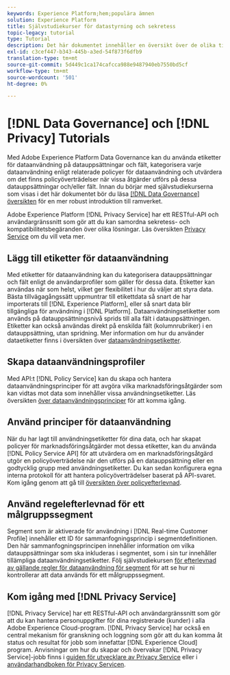 ```yaml
---
keywords: Experience Platform;hem;populära ämnen
solution: Experience Platform
title: Självstudiekurser för datastyrning och sekretess
topic-legacy: tutorial
type: Tutorial
description: Det här dokumentet innehåller en översikt över de olika tillgängliga självstudiekurserna för Adobe Experience Platform Data Governance och Adobe Experience Platform Privacy Service.
exl-id: c3cef447-b343-445b-a3ed-54f873f6dfb9
translation-type: tm+mt
source-git-commit: 5d449c1ca174cafcca988e9487940eb7550bd5cf
workflow-type: tm+mt
source-wordcount: '501'
ht-degree: 0%

---
```


# [!DNL Data Governance] och  [!DNL Privacy] Tutorials

Med Adobe Experience Platform Data Governance kan du använda etiketter för dataanvändning på datauppsättningar och fält, kategorisera varje dataanvändning enligt relaterade policyer för dataanvändning och utvärdera om det finns policyöverträdelser när vissa åtgärder utförs på dessa datauppsättningar och/eller fält. Innan du börjar med självstudiekurserna som visas i det här dokumentet bör du läsa [[!DNL Data Governance] översikten](../data-governance/home.md) för en mer robust introduktion till ramverket.

Adobe Experience Platform [!DNL Privacy Service] har ett RESTful-API och användargränssnitt som gör att du kan samordna sekretess- och kompatibilitetsbegäranden över olika lösningar. Läs översikten [Privacy Service](../privacy-service/home.md) om du vill veta mer.

## Lägg till etiketter för dataanvändning

Med etiketter för dataanvändning kan du kategorisera datauppsättningar och fält enligt de användarprofiler som gäller för dessa data. Etiketter kan användas när som helst, vilket ger flexibilitet i hur du väljer att styra data. Bästa tillvägagångssätt uppmuntrar till etikettdata så snart de har importerats till [!DNL Experience Platform], eller så snart data blir tillgängliga för användning i [!DNL Platform]. Dataanvändningsetiketter som används på datauppsättningsnivå sprids till alla fält i datauppsättningen. Etiketter kan också användas direkt på enskilda fält (kolumnrubriker) i en datauppsättning, utan spridning. Mer information om hur du använder dataetiketter finns i översikten över [dataanvändningsetiketter](../data-governance/labels/overview.md).

## Skapa dataanvändningsprofiler

Med API:t [!DNL Policy Service] kan du skapa och hantera dataanvändningsprinciper för att avgöra vilka marknadsföringsåtgärder som kan vidtas mot data som innehåller vissa användningsetiketter. Läs översikten [över dataanvändningsprinciper](../data-governance/policies/overview.md) för att komma igång.

## Använd principer för dataanvändning

När du har lagt till användningsetiketter för dina data, och har skapat policyer för marknadsföringsåtgärder mot dessa etiketter, kan du använda [!DNL Policy Service API] för att utvärdera om en marknadsföringsåtgärd utgör en policyöverträdelse när den utförs på en datauppsättning eller en godtycklig grupp med användningsetiketter. Du kan sedan konfigurera egna interna protokoll för att hantera policyöverträdelser baserat på API-svaret. Kom igång genom att gå till [översikten över policyefterlevnad](../data-governance/enforcement/overview.md).

## Använd regelefterlevnad för ett målgruppssegment

Segment som är aktiverade för användning i [!DNL Real-time Customer Profile] innehåller ett ID för sammanfogningsprincip i segmentdefinitionen. Den här sammanfogningsprincipen innehåller information om vilka datauppsättningar som ska inkluderas i segmentet, som i sin tur innehåller tillämpliga dataanvändningsetiketter. Följ självstudiekursen [för efterlevnad av gällande regler för dataanvändning för segment](../segmentation/tutorials/governance.md) för att se hur ni kontrollerar att data används för ett målgruppssegment.

## Kom igång med [!DNL Privacy Service]

[!DNL Privacy Service] har ett RESTful-API och användargränssnitt som gör att du kan hantera personuppgifter för dina registrerade (kunder) i alla Adobe Experience Cloud-program. [!DNL Privacy Service] har också en central mekanism för granskning och loggning som gör att du kan komma åt status och resultat för jobb som innefattar  [!DNL Experience Cloud] program. Anvisningar om hur du skapar och övervakar [!DNL Privacy Service]-jobb finns i [guiden för utvecklare av Privacy Service](../privacy-service/api/getting-started.md) eller i [användarhandboken för Privacy Servicen](../privacy-service/ui/overview.md).
